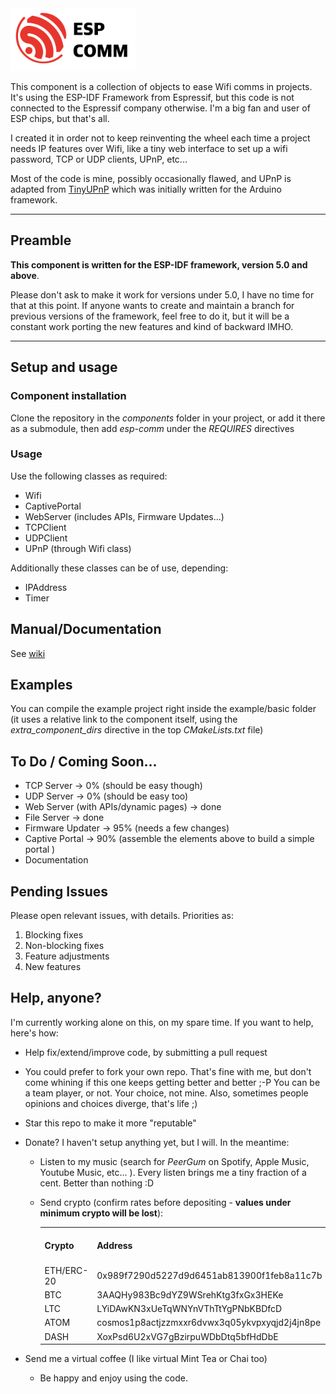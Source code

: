 <img src="pictures/esp-comm-logo.png" width="200" alt="esp-comm logo"/>

This component is a collection of objects to ease Wifi comms in projects. It's using the ESP-IDF Framework from Espressif, but this code is not connected to the Espressif company otherwise. I'm a big fan and user of ESP chips, but that's all.

I created it in order not to keep reinventing the wheel each time a project needs IP features over Wifi, like a tiny web interface to set up a wifi password, TCP or UDP clients, UPnP, etc...

Most of the code is mine, possibly occasionally flawed, and UPnP is adapted from [TinyUPnP](https://github.com/ofekp/TinyUPnP) which was initially written for the Arduino framework.

<hr/>

## Preamble

**This component is written for the ESP-IDF framework, version 5.0 and above**.

Please don't ask to make it work for versions under 5.0, I have no time for that at this point. If anyone wants to create and maintain a branch for previous versions of the framework, feel free to do it, but it will be a constant work porting the new features and kind of backward IMHO.

<hr/>

## Setup and usage

### Component installation

Clone the repository in the _components_ folder in your project, or add it there as a submodule, then add _esp-comm_ under the _REQUIRES_ directives

### Usage

Use the following classes as required:
- Wifi
- CaptivePortal
- WebServer (includes APIs, Firmware Updates...)
- TCPClient
- UDPClient
- UPnP (through Wifi class)
  
Additionally these classes can be of use, depending:
- IPAddress
- Timer

## Manual/Documentation

See [wiki](https://github.com/peergum/esp-comm/wiki)

## Examples

You can compile the example project right inside the example/basic folder (it uses a relative link to the component itself, using the _extra_component_dirs_ directive in the top _CMakeLists.txt_ file)

## To Do / Coming Soon...

- TCP Server -> 0% (should be easy though)
- UDP Server -> 0% (should be easy too)
- Web Server (with APIs/dynamic pages) -> done
- File Server -> done
- Firmware Updater -> 95% (needs a few changes)
- Captive Portal -> 90% (assemble the elements above to build a simple portal )
- Documentation
  
## Pending Issues

Please open relevant issues, with details. Priorities as:

1. Blocking fixes
2. Non-blocking fixes
3. Feature adjustments
4. New features

## Help, anyone?

I'm currently working alone on this, on my spare time. If you want to help, here's how:

- Help fix/extend/improve code, by submitting a pull request
- You could prefer to fork your own repo. That's fine with me, but don't come whining if this one keeps getting better and better ;-P You can be a team player, or not. Your choice, not mine. Also, sometimes people opinions and choices diverge, that's life ;)
- Star this repo to make it more "reputable"
- Donate? I haven't setup anything yet, but I will. In the meantime:
  - Listen to my music (search for _PeerGum_ on Spotify, Apple Music, Youtube Music, etc... ). Every listen brings me a tiny fraction of a cent. Better than nothing :D
  - Send crypto (confirm rates before depositing - **values under minimum crypto will be lost**):
  
    <table>
    <tr><th>Crypto</th><th>Address</th><th>Min.Amount</th><th>Min. equiv USD</th></tr>
    <tr><td>ETH/ERC-20</td><td>0x989f7290d5227d9d6451ab813900f1feb8a11c7b</td><td>0.00001</td><td>0.01</td></tr>
    <tr><td>BTC</td><td>3AAQHy983Bc9dYZ9WSrehKtg3fxGx3HEKe</td><td>0.00010</td><td>1.65</td></tr>
    <tr><td>LTC</td><td>LYiDAwKN3xUeTqWNYnVThTtYgPNbKBDfcD</td><td>0.01000</td><td>0.66</td></tr>
    <tr><td>ATOM</td><td>cosmos1p8actjzzmxxr6dvwx3q05ykvpxyqjd2j4jn8pe</td><td>1.00</td><td>9.08</td></tr>
    <tr><td>DASH</td><td>XoxPsd6U2xVG7gBzirpuWDbDtq5bfHdDbE</td><td>0.01</td><td>0.40</td></tr>
    </table>

- Send me a virtual coffee (I like virtual Mint Tea or Chai too)
  - Be happy and enjoy using the code.
